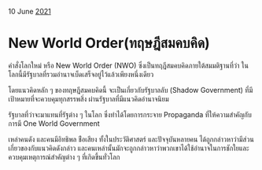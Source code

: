 10 June [2021](/blog/2021/)
# New World Order(ทฤษฎีสมคบคิด)
คำสั่งโลกใหม่ หรือ New World Order (NWO) ซึ่งเป็นทฤฎีสมคบคิดภายใต้สมมติฐานที่ว่า ในโลกนี้มีรัฐบาลที่รวมอำนาจเบ็ดเสร็จอยู่ไว้แล้วเพียงหนึ่งเดียว

โดยแนวคิดหลัก ๆ ของทฤษฎีสมคบคิดนี้ จะเป็นเกี่ยวกับรัฐบาลลับ (Shadow Government) ที่มีเป้าหมายที่จะควบคุมทุกสรรพสิ่ง ผ่านรัฐบาลที่มีแนวคิดอำนาจนิยม 

รัฐบาลที่ว่าจะมาแทนที่รัฐต่าง ๆ ในโลก ซึ่งทำได้โดยการกระจาย Propaganda ที่ให้ความสำคัญกับการมี One World Government

เหล่าคนดัง และคนมีอิทธิพล ช่ือเสียง ทั้งในประวัติศาสตร์ และปัจจุบันหลายคน ได้ถูกกล่าวหาว่ามีส่วนเกี่ยวของกับแนวคิดดังกล่าว และคนเหล่านั้นมักจะถูกกล่าวหาว่าพวกเขาได้ใช้อำนาจในการชักใยและควบคุมเหตุการณ์สำคัญต่าง ๆ ที่เกิดขึ้นทั่วโลก
